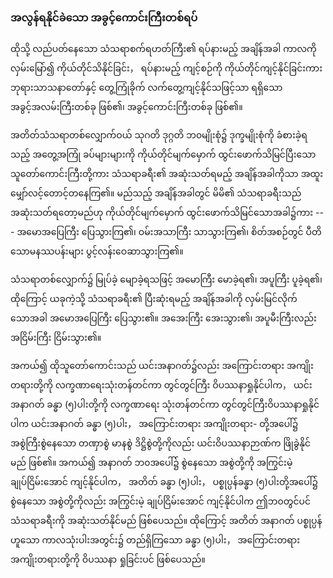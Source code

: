 ### အလွန်ရနိုင်ခဲသော အခွင့်ကောင်းကြီးတစ်ရပ်

ထိုသို့ လည်ပတ်နေသော သံသရာစက်ရဟတ်ကြီး၏ ရပ်နားမည့် အချိန်အခါ ကာလကို လှမ်းမြော်၍
ကိုယ်တိုင်သိနိုင်ခြင်း， ရပ်နားမည့် ကျင့်စဉ်ကို ကိုယ်တိုင်ကျင့်နိုင်ခြင်းကား ဘုရားသာသနာတော်နှင့် တွေ့ကြုံခိုက်
လက်တွေ့ကျင့်နိုင်သဖြင့်သာ ရရှိသော အခွင့်အလမ်းကြီးတစ်ခု ဖြစ်၏၊ အခွင့်ကောင်းကြီးတစ်ခု ဖြစ်၏။

အတိတ်သံသရာတစ်လျှောက်ဝယ် သုဂတိ ဒုဂ္ဂတိ ဘ၀မျိုးစုံ၌ ဒုက္ခမျိုးစုံကို ခံစားခဲ့ရသည့် အတွေ့အကြုံ
ခပ်များများကို ကိုယ်တိုင်မျက်မှောက် ထွင်းဖောက်သိမြင်ပြီးသော သူတော်ကောင်းကြီးတို့ကား သံသရာခရီး၏
အဆုံးသတ်ရမည့် အချိန်အခါကိုသာ အထူးမျှော်လင့်တောင့်တနေကြ၏။ မည်သည့် အချိန်အခါတွင် မိမိ၏
သံသရာခရီးသည် အဆုံးသတ်ရတော့မည်ဟု ကိုယ်တိုင်မျက်မှောက် ထွင်းဖောက်သိမြင်သောအခါ၌ကား ---
အမောအပြေကြီး ပြေသွားကြ၏၊ ဝမ်းအသာကြီး သာသွားကြ၏၊ စိတ်အစဉ်တွင် ပီတိသောမနဿပန်းများ
ပွင့်လန်းဝေဆာသွားကြ၏။

သံသရာတစ်လျှောက်၌ မြုပ်ခဲ့ မျောခဲ့ရသဖြင့် အမောကြီး မောခဲ့ရ၏၊ အပူကြီး ပူခဲ့ရ၏၊ ထိုကြောင့်
ယခုကဲ့သို့ သံသရာခရီး၏ ပြီးဆုံးရမည့် အချိန်အခါကို လှမ်းမြင်လိုက်သောအခါ အမောအပြေကြီး ပြေသွား၏။
အအေးကြီး အေးသွား၏၊ အပူမီးကြီးလည်း အငြိမ်းကြီး ငြိမ်းသွား၏။

အကယ်၍ ထိုသူတော်ကောင်းသည် ယင်းအနာဂတ်၌လည်း အကြောင်းတရား အကျိုးတရားတို့ကို
လက္ခဏာရေးသုံးတန်တင်ကာ တွင်တွင်ကြီး ဝိပဿနာရှုနိုင်ပါက， ယင်းအနာဂတ် ခန္ဓာ (၅)ပါးတို့ကို လက္ခဏာရေး
သုံးတန်တင်ကာ တွင်တွင်ကြီးဝိပဿနာရှုနိုင်ပါက ယင်းအနာဂတ် ခန္ဓာ (၅)ပါး， အကြောင်းတရား အကျိုးတရား-
တို့အပေါ်၌ အစွဲကြီးစွဲနေသော တဏှာစွဲ မာနစွဲ ဒိဋ္ဌိစွဲတို့ကိုလည်း ယင်းဝိပဿနာဉာဏ်က ဖြိုခွဲနိုင်မည် ဖြစ်၏။
အကယ်၍ အနာဂတ် ဘ၀အပေါ်၌ စွဲနေသော အစွဲတို့ကို အကြွင်းမဲ့ ချုပ်ငြိမ်းအောင် ကျင့်နိုင်ပါက， အတိတ်
ခန္ဓာ (၅)ပါး， ပစ္စုပ္ပန်ခန္ဓာ (၅)ပါးတို့အပေါ်၌ စွဲနေသော အစွဲတို့ကိုလည်း အကြွင်းမဲ့ ချုပ်ငြိမ်းအောင် ကျင့်နိုင်ပါက ဤဘ၀တွင်ပင် သံသရာခရီးကို အဆုံးသတ်နိုင်မည် ဖြစ်ပေသည်။ ထိုကြောင့် အတိတ် အနာဂတ် ပစ္စုပ္ပန်
ဟူသော ကာလသုံးပါးအတွင်း၌ တည်ရှိကြသော ခန္ဓာ (၅)ပါး， အကြောင်းတရား အကျိုးတရားတို့ကို ဝိပဿနာ
ရှုခြင်းပင် ဖြစ်ပေသည်။
